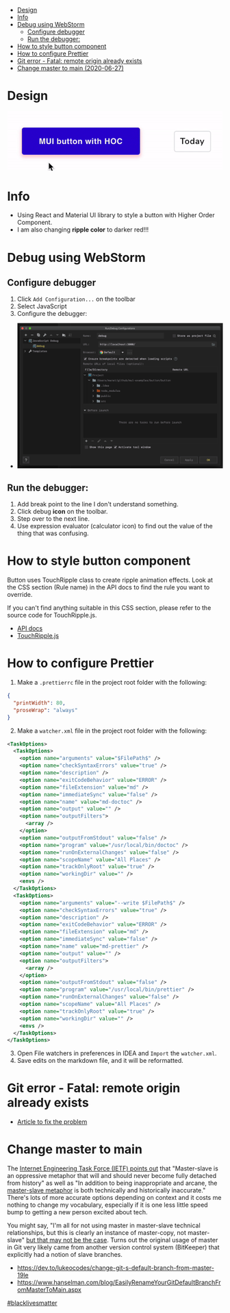 <!-- START doctoc generated TOC please keep comment here to allow auto update -->
<!-- DON'T EDIT THIS SECTION, INSTEAD RE-RUN doctoc TO UPDATE -->

- [Design](#design)
- [Info](#info)
- [Debug using WebStorm](#debug-using-webstorm)
  - [Configure debugger](#configure-debugger)
  - [Run the debugger:](#run-the-debugger)
- [How to style button component](#how-to-style-button-component)
- [How to configure Prettier](#how-to-configure-prettier)
- [Git error - Fatal: remote origin already exists](#git-error---fatal-remote-origin-already-exists)
- [Change master to main (2020-06-27)](#change-master-to-main-2020-06-27)

<!-- END doctoc generated TOC please keep comment here to allow auto update -->

# Design

![](./public/buttons.gif)

# Info

- Using React and Material UI library to style a button with Higher Order
  Component.
- I am also changing **ripple color** to darker red!!!

# Debug using WebStorm

## Configure debugger

1. Click `Add Configuration...` on the toolbar
2. Select JavaScript
3. Configure the debugger:

- ![](./public/config.png)

## Run the debugger:

1. Add break point to the line I don't understand something.
2. Click debug **icon** on the toolbar.
3. Step over to the next line.
4. Use expression evaluator (calculator icon) to find out the value of the thing
   that was confusing.

# How to style button component

Button uses TouchRipple class to create ripple animation effects. Look at the
CSS section (Rule name) in the API docs to find the rule you want to override.

If you can't find anything suitable in this CSS section, please refer to the
source code for TouchRipple.js.

- [API docs](https://v4-3-3.material-ui.com/api/touch-ripple/#css)
- [TouchRipple.js](https://github.com/mui-org/material-ui/blob/master/packages/material-ui/src/ButtonBase/TouchRipple.js)

# How to configure Prettier

1. Make a `.prettierrc` file in the project root folder with the following:

```json
{
  "printWidth": 80,
  "proseWrap": "always"
}
```

2. Make a `watcher.xml` file in the project root folder with the following:

```xml
<TaskOptions>
  <TaskOptions>
    <option name="arguments" value="$FilePath$" />
    <option name="checkSyntaxErrors" value="true" />
    <option name="description" />
    <option name="exitCodeBehavior" value="ERROR" />
    <option name="fileExtension" value="md" />
    <option name="immediateSync" value="false" />
    <option name="name" value="md-doctoc" />
    <option name="output" value="" />
    <option name="outputFilters">
      <array />
    </option>
    <option name="outputFromStdout" value="false" />
    <option name="program" value="/usr/local/bin/doctoc" />
    <option name="runOnExternalChanges" value="false" />
    <option name="scopeName" value="All Places" />
    <option name="trackOnlyRoot" value="true" />
    <option name="workingDir" value="" />
    <envs />
  </TaskOptions>
  <TaskOptions>
    <option name="arguments" value="--write $FilePath$" />
    <option name="checkSyntaxErrors" value="true" />
    <option name="description" />
    <option name="exitCodeBehavior" value="ERROR" />
    <option name="fileExtension" value="md" />
    <option name="immediateSync" value="false" />
    <option name="name" value="md-prettier" />
    <option name="output" value="" />
    <option name="outputFilters">
      <array />
    </option>
    <option name="outputFromStdout" value="false" />
    <option name="program" value="/usr/local/bin/prettier" />
    <option name="runOnExternalChanges" value="false" />
    <option name="scopeName" value="All Places" />
    <option name="trackOnlyRoot" value="true" />
    <option name="workingDir" value="" />
    <envs />
  </TaskOptions>
</TaskOptions>
```

3. Open File watchers in preferences in IDEA and `Import` the `watcher.xml`.
4. Save edits on the markdown file, and it will be reformatted.

# Git error - Fatal: remote origin already exists

- [Article to fix the problem](https://www.datree.io/resources/git-error-fatal-remote-origin-already-exists)

# Change master to main

The
[Internet Engineering Task Force (IETF) points out](https://tools.ietf.org/id/draft-knodel-terminology-00.html#rfc.section.1.1.1)
that "Master-slave is an oppressive metaphor that will and should never become
fully detached from history" as well as "In addition to being inappropriate and
arcane, the
[master-slave metaphor](https://github.com/bitkeeper-scm/bitkeeper/blob/master/doc/HOWTO.ask?WT.mc_id=-blog-scottha#L231-L232)
is both technically and historically inaccurate." There's lots of more accurate
options depending on context and it costs me nothing to change my vocabulary,
especially if it is one less little speed bump to getting a new person excited
about tech.

You might say, "I'm all for not using master in master-slave technical
relationships, but this is clearly an instance of master-copy, not master-slave"
[but that may not be the case](https://mail.gnome.org/archives/desktop-devel-list/2019-May/msg00066.html).
Turns out the original usage of master in Git very likely came from another
version control system (BitKeeper) that explicitly had a notion of slave
branches.

- https://dev.to/lukeocodes/change-git-s-default-branch-from-master-19le
- https://www.hanselman.com/blog/EasilyRenameYourGitDefaultBranchFromMasterToMain.aspx

[#blacklivesmatter](https://blacklivesmatter.com/)
